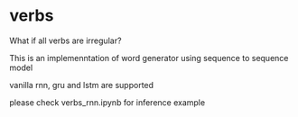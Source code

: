 # verbs

What if all verbs are irregular?

This is an implemenntation of word generator using sequence to sequence model

vanilla rnn, gru and lstm are supported

please check verbs_rnn.ipynb for inference example 